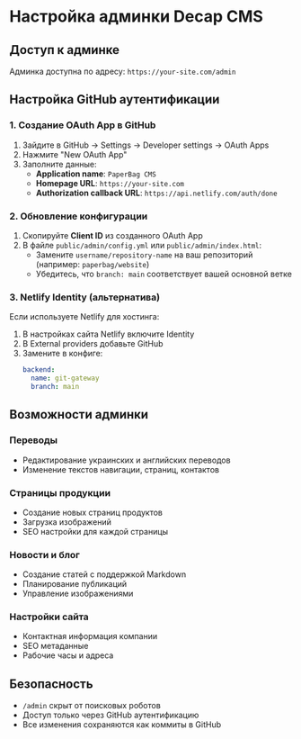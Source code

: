 # Настройка админки Decap CMS

## Доступ к админке
Админка доступна по адресу: `https://your-site.com/admin`

## Настройка GitHub аутентификации

### 1. Создание OAuth App в GitHub
1. Зайдите в GitHub → Settings → Developer settings → OAuth Apps
2. Нажмите "New OAuth App"
3. Заполните данные:
   - **Application name**: `PaperBag CMS`
   - **Homepage URL**: `https://your-site.com`
   - **Authorization callback URL**: `https://api.netlify.com/auth/done`

### 2. Обновление конфигурации
1. Скопируйте **Client ID** из созданного OAuth App
2. В файле `public/admin/config.yml` или `public/admin/index.html`:
   - Замените `username/repository-name` на ваш репозиторий (например: `paperbag/website`)
   - Убедитесь, что `branch: main` соответствует вашей основной ветке

### 3. Netlify Identity (альтернатива)
Если используете Netlify для хостинга:
1. В настройках сайта Netlify включите Identity
2. В External providers добавьте GitHub
3. Замените в конфиге:
   ```yaml
   backend:
     name: git-gateway
     branch: main
   ```

## Возможности админки

### Переводы
- Редактирование украинских и английских переводов
- Изменение текстов навигации, страниц, контактов

### Страницы продукции
- Создание новых страниц продуктов
- Загрузка изображений
- SEO настройки для каждой страницы

### Новости и блог
- Создание статей с поддержкой Markdown
- Планирование публикаций
- Управление изображениями

### Настройки сайта
- Контактная информация компании
- SEO метаданные
- Рабочие часы и адреса

## Безопасность
- `/admin` скрыт от поисковых роботов
- Доступ только через GitHub аутентификацию
- Все изменения сохраняются как коммиты в GitHub